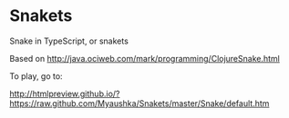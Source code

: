 Snakets
=======

Snake in TypeScript, or snakets

Based on http://java.ociweb.com/mark/programming/ClojureSnake.html

To play, go to:

http://htmlpreview.github.io/?https://raw.github.com/Myaushka/Snakets/master/Snake/default.htm
